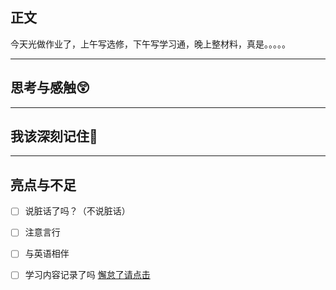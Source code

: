 ## 正文
今天光做作业了，上午写选修，下午写学习通，晚上整材料，真是。。。。。

---
## 思考与感触😲



---
## 我该深刻记住🦊


---
## 亮点与不足
- [ ] 说脏话了吗？（不说脏话）
- [ ] 注意言行
- [ ] 与英语相伴
- [ ] 学习内容记录了吗
[懈怠了请点击](警告)



